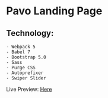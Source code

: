 # Pavo Landing Page

## Technology:

    - Webpack 5
    - Babel 7
    - Bootstrap 5.0
    - Sass
    - Purge CSS
    - Autoprefixer
    - Swiper Slider

Live Preview: [Here](https://pavo.netlify.app)
